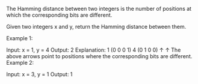 The Hamming distance between two integers is the number of positions at which the corresponding bits are different.

Given two integers x and y, return the Hamming distance between them.

Example 1:

Input: x = 1, y = 4
Output: 2
Explanation:
1 (0 0 0 1)
4 (0 1 0 0)
↑ ↑
The above arrows point to positions where the corresponding bits are different.
Example 2:

Input: x = 3, y = 1
Output: 1
